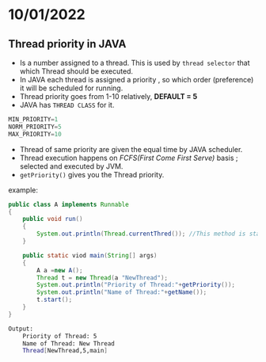 # 10/01/2022

## Thread priority in JAVA

- Is a number assigned to a thread. This is used by `thread selector` that which Thread should be executed.
- In JAVA each thread is assigned a priority , so which order (preference) it will be scheduled for running.
- Thread priority goes from 1-10 relatively, **DEFAULT = 5**
- JAVA has `THREAD CLASS` for it.

```java
MIN_PRIORITY=1
NORM_PRIORITY=5
MAX_PRIORITY=10
```

- Thread of same priority are given the equal time by JAVA scheduler.
- Thread execution happens on *FCFS(First Come First Serve)* basis ; selected and executed by JVM.
- `getPriority()` gives you the Thread priority.

example:

```java
public class A implements Runnable
{
    public void run()
    {
        System.out.println(Thread.currentThred()); //This method is static
    }

    public static viod main(String[] args)
    {
        A a =new A();
        Thread t = new Thread(a "NewThread");
        System.out.println("Priority of Thread:"+getPriority());
        System.out.println("Name of Thread:"+getName());        
        t.start();
    }
}
```

```sh
Output:
    Priority of Thread: 5
    Name of Thread: New Thread
    Thread[NewThread,5,main]
```
